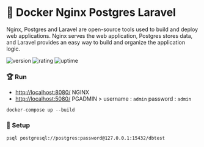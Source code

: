 # 🎉 Docker Nginx Postgres Laravel

Nginx, Postgres and Laravel are open-source tools used to build and deploy web applications. Nginx serves the web application, Postgres stores data, and Laravel provides an easy way to build and organize the application logic.

![version](https://img.shields.io/badge/version-1.0-blue)
![rating](https://img.shields.io/badge/rating-★★★★★-yellow)
![uptime](https://img.shields.io/badge/uptime-100%25-brightgreen)

### 🏆 Run

- [http://localhost:8080/](http://localhost:8080/) NGINX
- [http://localhost:5080/](http://localhost:5080/) PGADMIN > username : `admin` password : `admin`

```shell
docker-compose up --build
```
### 🚀 Setup

```shell
psql postgresql://postgres:password@127.0.0.1:15432/dbtest
```
